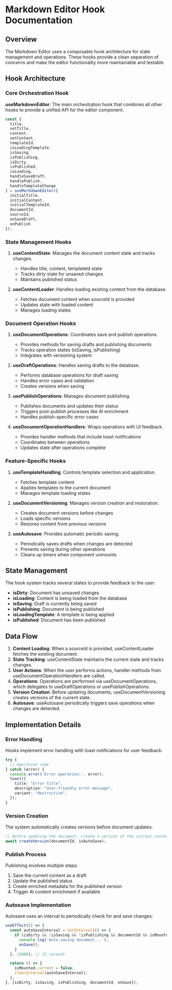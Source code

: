 
# Markdown Editor Hook Documentation

## Overview

The Markdown Editor uses a composable hook architecture for state management and operations. These hooks provide a clean separation of concerns and make the editor functionality more maintainable and testable.

## Hook Architecture

### Core Orchestration Hook

**useMarkdownEditor**: The main orchestration hook that combines all other hooks to provide a unified API for the editor component.

```typescript
const {
  title,
  setTitle,
  content,
  setContent,
  templateId,
  isLoadingTemplate,
  isSaving,
  isPublishing,
  isDirty,
  isPublished,
  isLoading,
  handleSaveDraft,
  handlePublish,
  handleTemplateChange
} = useMarkdownEditor({
  initialTitle,
  initialContent,
  initialTemplateId,
  documentId,
  sourceId,
  onSaveDraft,
  onPublish
});
```

### State Management Hooks

1. **useContentState**: Manages the document content state and tracks changes.
   - Handles title, content, templateId state
   - Tracks dirty state for unsaved changes
   - Maintains published status

2. **useContentLoader**: Handles loading existing content from the database.
   - Fetches document content when sourceId is provided
   - Updates state with loaded content
   - Manages loading states

### Document Operation Hooks

1. **useDocumentOperations**: Coordinates save and publish operations.
   - Provides methods for saving drafts and publishing documents
   - Tracks operation states (isSaving, isPublishing)
   - Integrates with versioning system

2. **useDraftOperations**: Handles saving drafts to the database.
   - Performs database operations for draft saving
   - Handles error cases and validation
   - Creates versions when saving

3. **usePublishOperations**: Manages document publishing.
   - Publishes documents and updates their status
   - Triggers post-publish processes like AI enrichment
   - Handles publish-specific error cases

4. **useDocumentOperationHandlers**: Wraps operations with UI feedback.
   - Provides handler methods that include toast notifications
   - Coordinates between operations
   - Updates state after operations complete

### Feature-Specific Hooks

1. **useTemplateHandling**: Controls template selection and application.
   - Fetches template content
   - Applies templates to the current document
   - Manages template loading states

2. **useDocumentVersioning**: Manages version creation and restoration.
   - Creates document versions before changes
   - Loads specific versions
   - Restores content from previous versions

3. **useAutosave**: Provides automatic periodic saving.
   - Periodically saves drafts when changes are detected
   - Prevents saving during other operations
   - Cleans up timers when component unmounts

## State Management

The hook system tracks several states to provide feedback to the user:

- **isDirty**: Document has unsaved changes
- **isLoading**: Content is being loaded from the database
- **isSaving**: Draft is currently being saved
- **isPublishing**: Document is being published
- **isLoadingTemplate**: A template is being applied
- **isPublished**: Document has been published

## Data Flow

1. **Content Loading**: When a sourceId is provided, useContentLoader fetches the existing document.
2. **State Tracking**: useContentState maintains the current state and tracks changes.
3. **User Actions**: When the user performs actions, handler methods from useDocumentOperationHandlers are called.
4. **Operations**: Operations are performed via useDocumentOperations, which delegates to useDraftOperations or usePublishOperations.
5. **Version Creation**: Before updating documents, useDocumentVersioning creates versions of the current state.
6. **Autosave**: useAutosave periodically triggers save operations when changes are detected.

## Implementation Details

### Error Handling

Hooks implement error handling with toast notifications for user feedback:

```typescript
try {
  // Operation code
} catch (error) {
  console.error('Error operation:', error);
  toast({
    title: "Error Title",
    description: "User-friendly error message",
    variant: "destructive",
  });
}
```

### Version Creation

The system automatically creates versions before document updates:

```typescript
// Before updating the document, create a version of the current content
await createVersion(documentId, isAutoSave);
```

### Publish Process

Publishing involves multiple steps:

1. Save the current content as a draft
2. Update the published status
3. Create enriched metadata for the published version
4. Trigger AI content enrichment if available

### Autosave Implementation

Autosave uses an interval to periodically check for and save changes:

```typescript
useEffect(() => {
  const autoSaveInterval = setInterval(() => {
    if (isDirty && !isSaving && !isPublishing && documentId && isMounted.current) {
      console.log('Auto-saving document...');
      onSave();
    }
  }, 15000); // 15 seconds

  return () => {
    isMounted.current = false;
    clearInterval(autoSaveInterval);
  };
}, [isDirty, isSaving, isPublishing, documentId, onSave]);
```
